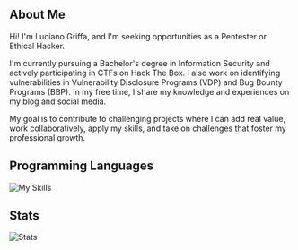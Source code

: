 ## About Me

Hi! I'm Luciano Griffa, and I'm seeking opportunities as a Pentester or Ethical Hacker.

I'm currently pursuing a Bachelor's degree in Information Security and actively participating in CTFs on Hack The Box. I also work on identifying vulnerabilities in Vulnerability Disclosure Programs (VDP) and Bug Bounty Programs (BBP). In my free time, I share my knowledge and experiences on my blog and social media.

My goal is to contribute to challenging projects where I can add real value, work collaboratively, apply my skills, and take on challenges that foster my professional growth.

## Programming Languages
![My Skills](https://skillicons.dev/icons?i=js,python,bash&theme=dark)
## Stats
![Stats](http://github-profile-summary-cards.vercel.app/api/cards/profile-details?username=lucianogriffa&theme=gruvbox)
